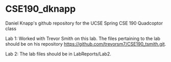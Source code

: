 # CSE190_dknapp
Daniel Knapp's github repository for the UCSE Spring CSE 190 Quadcoptor class

Lab 1:
Worked with Trevor Smith on this lab. The files pertaining to the lab should be on his repository https://github.com/trevorsm7/CSE190_tsmith.git.

Lab 2:
The lab files should be in LabReports/Lab2.
